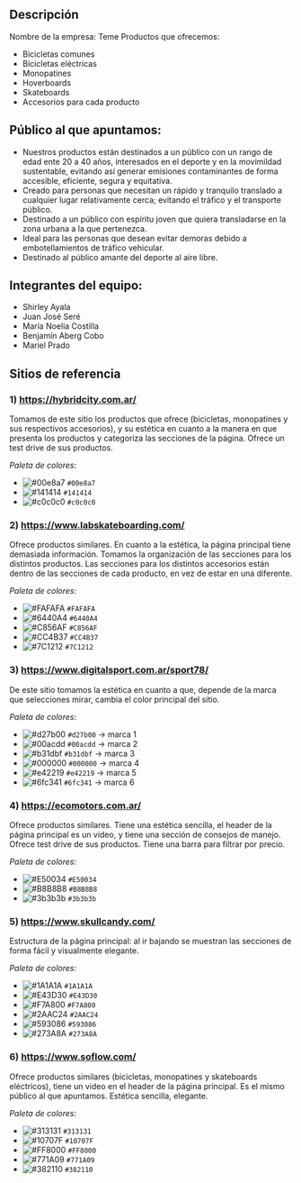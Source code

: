 ## **Descripción**
Nombre de la empresa: Teme
Productos que ofrecemos: 
- Bicicletas comunes
- Bicicletas eléctricas
- Monopatines
- Hoverboards
- Skateboards
- Accesorios para cada producto

## **Público al que apuntamos:**
- Nuestros productos están destinados a un público con un rango de edad ente 20 a 40 años, interesados en el deporte y en la movimildad sustentable, evitando así generar emisiones contaminantes de forma accesible, eficiente, segura y equitativa.
- Creado para personas que necesitan un rápido y tranquilo translado a cualquier lugar relativamente cerca; evitando el tráfico y el transporte público.
- Destinado a un público con espíritu joven que quiera transladarse en la zona urbana a la que pertenezca. 
- Ideal para las personas que desean evitar demoras debido a embotellamientos de tráfico vehicular.
- Destinado al público amante del deporte al aire libre.


## **Integrantes del equipo:**
- Shirley Ayala 
- Juan José Seré
- María Noelia Costilla
- Benjamín Aberg Cobo
- Mariel Prado


## **Sitios de referencia**
### 1) https://hybridcity.com.ar/
Tomamos de este sitio los productos que ofrece (bicicletas, monopatines y sus respectivos accesorios), y su estética en cuanto a la manera en que presenta los productos y categoriza las secciones de la página. Ofrece un test drive de sus productos.

*Paleta de colores*:

- ![#00e8a7](https://via.placeholder.com/15/00e8a7/000000?text=+) `#00e8a7`
- ![#141414](https://via.placeholder.com/15/141414/000000?text=+) `#141414`
- ![#c0c0c0](https://via.placeholder.com/15/c0c0c0/000000?text=+) `#c0c0c0`

### 2) https://www.labskateboarding.com/
Ofrece productos similares. En cuanto a la estética, la página principal tiene demasiada información. Tomamos la organización de las secciones para los distintos productos. Las secciones para los distintos accesorios están dentro de las secciones de cada producto, en vez de estar en una diferente. 

*Paleta de colores*:
- ![#FAFAFA](https://via.placeholder.com/15/FAFAFA/000000?text=+) `#FAFAFA`
- ![#6440A4](https://via.placeholder.com/15/6440A4/000000?text=+) `#6440A4`
- ![#C856AF](https://via.placeholder.com/15/C856AF/000000?text=+) `#C856AF`
- ![#CC4B37](https://via.placeholder.com/15/CC4B37/000000?text=+) `#CC4B37`
- ![#7C1212](https://via.placeholder.com/15/7C1212/000000?text=+) `#7C1212`


### 3) https://www.digitalsport.com.ar/sport78/
De este sitio tomamos la estética en cuanto a que, depende de la marca que selecciones mirar, cambia el color principal del sitio.

*Paleta de colores*:
- ![#d27b00](https://via.placeholder.com/15/d27b00/000000?text=+) `#d27b00` -> marca 1
- ![#00acdd](https://via.placeholder.com/15/00acdd/000000?text=+) `#00acdd` -> marca 2
- ![#b31dbf](https://via.placeholder.com/15/b31dbf/000000?text=+) `#b31dbf` -> marca 3
- ![#000000](https://via.placeholder.com/15/000000/000000?text=+) `#000000` -> marca 4
- ![#e42219](https://via.placeholder.com/15/e42219/000000?text=+) `#e42219` -> marca 5
- ![#6fc341](https://via.placeholder.com/15/6fc341/000000?text=+) `#6fc341` -> marca 6

### 4) https://ecomotors.com.ar/
Ofrece productos similares. Tiene una estética sencilla, el header de la página principal es un video, y tiene una sección de consejos de manejo. Ofrece test drive de sus productos. Tiene una barra para filtrar por precio.

*Paleta de colores:*
- ![#E50034](https://via.placeholder.com/15/E50034/000000?text=+) `#E50034` 
- ![#B8B8B8](https://via.placeholder.com/15/B8B8B8/000000?text=+) `#B8B8B8` 
- ![#3b3b3b](https://via.placeholder.com/15/3b3b3b/000000?text=+) `#3b3b3b` 

### 5) https://www.skullcandy.com/
Estructura de la página principal: al ir bajando se muestran las secciones de forma fácil y visualmente elegante.

*Paleta de colores:*
- ![#1A1A1A](https://via.placeholder.com/15/1A1A1A/000000?text=+) `#1A1A1A` 
- ![#E43D30](https://via.placeholder.com/15/E43D30/000000?text=+) `#E43D30` 
- ![#F7A800](https://via.placeholder.com/15/F7A800/000000?text=+) `#F7A800` 
- ![#2AAC24](https://via.placeholder.com/15/2AAC24/000000?text=+) `#2AAC24` 
- ![#593086](https://via.placeholder.com/15/593086/000000?text=+) `#593086` 
- ![#273A8A](https://via.placeholder.com/15/273A8A/000000?text=+) `#273A8A` 

### 6) https://www.soflow.com/
Ofrece productos similares (bicicletas, monopatines y skateboards eléctricos), tiene un video en el header de la página principal. Es el mismo público al que apuntamos. Estética sencilla, elegante. 

*Paleta de colores:*
- ![#313131](https://via.placeholder.com/15/313131/000000?text=+) `#313131` 
- ![#10707F](https://via.placeholder.com/15/10707F/000000?text=+) `#10707F` 
- ![#FF8000](https://via.placeholder.com/15/FF8000/000000?text=+) `#FF8000` 
- ![#771A09](https://via.placeholder.com/15/771A09/000000?text=+) `#771A09` 
- ![#382110](https://via.placeholder.com/15/382110/000000?text=+) `#382110` 
